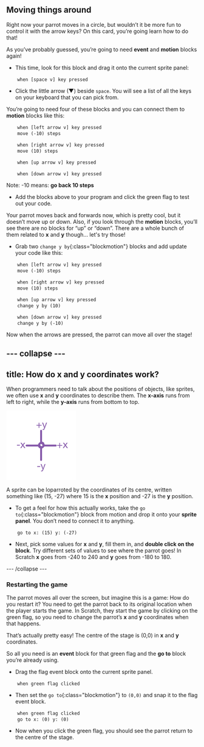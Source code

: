 ## Moving things around

Right now your parrot moves in a circle, but wouldn’t it be more fun to control it with the arrow keys? On this card, you’re going learn how to do that!

As you’ve probably guessed, you’re going to need **event** and **motion** blocks again! 

+ This time, look for this block and drag it onto the current sprite panel:

```blocks
    when [space v] key pressed
```

+ Click the little arrow (▼) beside `space`. You will see a list of all the keys on your keyboard that you can pick from. 

You’re going to need four of these blocks and you can connect them to **motion** blocks like this: 

```blocks
    when [left arrow v] key pressed
    move (-10) steps
```

```blocks
    when [right arrow v] key pressed
    move (10) steps
```

```blocks
    when [up arrow v] key pressed
```

```blocks
    when [down arrow v] key pressed
```

Note: -10 means: **go back 10 steps**

+ Add the blocks above to your program and click the green flag to test out your code.

Your parrot moves back and forwards now, which is pretty cool, but it doesn’t move up or down. Also, if you look through the **motion** blocks, you’ll see there are no blocks for “up” or “down”. There are a whole bunch of them related to **x** and **y** though... let's try those!


+ Grab two `change y by`{:class="blockmotion"} blocks and add update your code like this: 

```blocks
    when [left arrow v] key pressed
    move (-10) steps
```

```blocks
    when [right arrow v] key pressed
    move (10) steps
```

```blocks
    when [up arrow v] key pressed
    change y by (10)
```

```blocks
    when [down arrow v] key pressed
    change y by (-10)
```

Now when the arrows are pressed, the parrot can move all over the stage!

--- collapse ---
---
title: How do x and y coordinates work?
---

When programmers need to talk about the positions of objects, like sprites, we often use **x** and **y** coordinates to describe them. The **x-axis** runs from left to right, while the **y-axis** runs from bottom to top. 

![](images/moving3.png)

A sprite can be loparroted by the coordinates of its centre, written something like (15, -27) where 15 is the **x** position and -27 is the **y** position.

+ To get a feel for how this actually works, take the `go to`{:class="blockmotion"} block from motion and drop it onto your **sprite panel**. You don’t need to connect it to anything. 

```blocks
    go to x: (15) y: (-27)
```

+ Next, pick some values for **x** and **y**, fill them in, and **double click on the block**. Try different sets of values to see where the parrot goes! In Scratch **x** goes from -240 to 240 and **y** goes from -180 to 180.

--- /collapse ---

### Restarting the game

The parrot moves all over the screen, but imagine this is a game: How do you restart it? You need to get the parrot back to its original location when the player starts the game. In Scratch, they start the game by clicking on the green flag, so you need to change the parrot’s **x** and **y** coordinates when that happens.

That’s actually pretty easy! The centre of the stage is (0,0) in **x** and **y** coordinates. 

So all you need is an **event** block for that green flag and the **go to** block you’re already using. 

+ Drag the flag event block onto the current sprite panel.

```blocks
    when green flag clicked
```

+ Then set the `go to`{:class="blockmotion"} to `(0,0)` and snap it to the flag event block. 

```blocks
    when green flag clicked
    go to x: (0) y: (0)
```

+ Now when you click the green flag, you should see the parrot return to the centre of the stage.